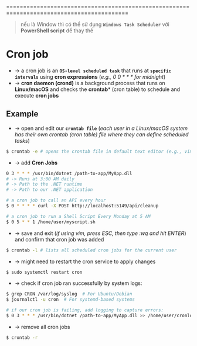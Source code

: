 ==========================================================================================
> nếu là Window thì có thể sử dụng **`Windows Task Scheduler`** với **PowerShell script** để thay thế

# Cron job
* -> a cron job is an **`OS-level scheduled task`** that runs at **`specific intervals`** using **cron expressions** (_e.g., 0 0 * * * for midnight_)
* ->  **cron daemon (crond)** is a background process that runs on **Linux/macOS** and checks the **crontab*** (cron table) to schedule and execute **cron jobs**

## Example
* -> open and edit our **`crontab file`** (_each user in a Linux/macOS system has their own crontab (cron table) file where they can define scheduled tasks_)
```bash
$ crontab -e # opens the crontab file in default text editor (e.g., vim, nano).
```

* -> add **Cron Jobs**
``` bash
0 3 * * * /usr/bin/dotnet /path-to-app/MyApp.dll
# -> Runs at 3:00 AM daily
# -> Path to the .NET runtime
# -> Path to our .NET application

# a cron job to call an API every hour
$ 0 * * * * curl -X POST http://localhost:5149/api/cleanup

# a cron job to run a Shell Script Every Monday at 5 AM
$ 0 5 * * 1 /home/user/myscript.sh
```

* -> save and exit (_if using vim, press ESC, then type :wq and hit ENTER_) and confirm that cron job was added
```bash
$ crontab -l # lists all scheduled cron jobs for the current user
```

* -> might need to restart the cron service to apply changes
```bash
$ sudo systemctl restart cron
```

* -> check if cron job ran successfully by system logs:
```bash
$ grep CRON /var/log/syslog  # For Ubuntu/Debian
$ journalctl -u cron  # For systemd-based systems

# if our cron job is failing, add logging to capture errors:
$ 0 3 * * * /usr/bin/dotnet /path-to-app/MyApp.dll >> /home/user/cronlog.txt 2>&1
```

* -> remove all cron jobs
```bash
$ crontab -r
```
